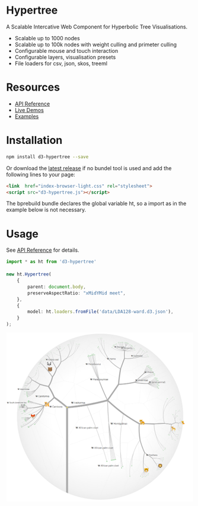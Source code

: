 # Hypertree

A Scalable Intercative Web Component for Hyperbolic Tree Visualisations.

- Scalable up to 1000 nodes
- Scalable up to 100k nodes with weight culling and primeter culling
- Configurable mouse and touch interaction
- Configurable layers, visualisation presets
- File loaders for csv, json, skos, treeml

# Resources
- [API Reference](https://glouwa.github.io/d3-hypertree/)
- [Live Demos](https://glouwa.github.io/d3-hypertree-examples/)
- [Examples](https://github.com/glouwa/d3-hypertree-examples/)

# Installation

```bash
npm install d3-hypertree --save
```

Or download the [latest release](https://glouwa.github.io/d3-hypertree/)
if no bundel tool is used and add the following lines to your page:

```html
<link  href="index-browser-light.css" rel="stylesheet">
<script src="d3-hypertree.js"></script>
```

The bprebuild bundle declares the global variable ht, 
so a import as in the example below is not necessary.

# Usage

See [API Reference](https://glouwa.github.io/d3-hypertree/) for details.

```typescript
import * as ht from 'd3-hypertree'

new ht.Hypertree(
    {
        parent: document.body,
        preserveAspectRatio: "xMidYMid meet",
    },
    {
        model: ht.loaders.fromFile('data/LDA128-ward.d3.json'),
    }
);
```
![Screen shot](docs/img/screenshot-light.png?raw=true)

